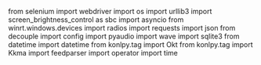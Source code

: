 from selenium import webdriver
import os
import urllib3
import screen_brightness_control as sbc
import asyncio
from winrt.windows.devices import radios
import requests
import json
from decouple import config
import pyaudio
import wave
import sqlite3
from datetime import datetime
from konlpy.tag import Okt
from konlpy.tag import Kkma
import feedparser
import operator
import time

